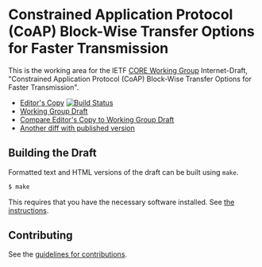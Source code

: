 # Constrained Application Protocol (CoAP) Block-Wise Transfer Options for Faster Transmission

This is the working area for the IETF [CORE Working Group](https://datatracker.ietf.org/wg/core/documents/) Internet-Draft, "Constrained Application Protocol (CoAP) Block-Wise Transfer Options for Faster Transmission".

* [Editor's Copy](https://core-wg.github.io/new-block/#go.draft-ietf-core-new-block.html) [![Build Status](https://travis-ci.org/core-wg/new-block.svg?branch=master)](https://travis-ci.org/core-wg/new-block)
* [Working Group Draft](https://tools.ietf.org/html/draft-ietf-core-new-block)
* [Compare Editor's Copy to Working Group Draft](https://core-wg.github.io/new-block/#go.draft-ietf-core-new-block.diff)
* [Another diff with published version](https://www.ietf.org/rfcdiff?url1=draft-ietf-core-new-block&url2=https://raw.githubusercontent.com/core-wg/new-block/master/draft-ietf-core-new-block.txt)

## Building the Draft

Formatted text and HTML versions of the draft can be built using `make`.

```sh
$ make
```

This requires that you have the necessary software installed.  See
[the instructions](https://github.com/martinthomson/i-d-template/blob/master/doc/SETUP.md).


## Contributing

See the
[guidelines for contributions](https://github.com/core-wg/new-block/blob/master/CONTRIBUTING.md).
